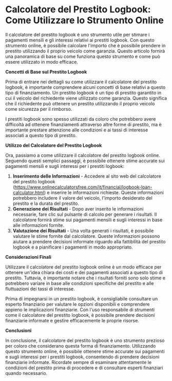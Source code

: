 Calcolatore del Prestito Logbook: Come Utilizzare lo Strumento Online
=====================================================================

Il calcolatore del prestito logbook è uno strumento utile per stimare i pagamenti mensili e gli interessi relativi ai prestiti logbook. Con questo strumento online, è possibile calcolare l'importo che è possibile prendere in prestito utilizzando il proprio veicolo come garanzia. Questo articolo fornirà una panoramica di base su come funziona questo strumento e come può essere utilizzato in modo efficace.

**Concetti di Base sul Prestito Logbook**

Prima di entrare nei dettagli su come utilizzare il calcolatore del prestito logbook, è importante comprendere alcuni concetti di base relativi a questo tipo di finanziamento. Un prestito logbook è un tipo di prestito garantito in cui il veicolo del richiedente viene utilizzato come garanzia. Questo significa che il richiedente può ottenere un prestito utilizzando il proprio veicolo come sicurezza per il rimborso.

I prestiti logbook sono spesso utilizzati da coloro che potrebbero avere difficoltà ad ottenere finanziamenti attraverso altre forme di prestito, ma è importante prestare attenzione alle condizioni e ai tassi di interesse associati a questo tipo di prestito.

**Utilizzo del Calcolatore del Prestito Logbook**

Ora, passiamo a come utilizzare il calcolatore del prestito logbook online. Seguendo questi semplici passaggi, è possibile ottenere stime accurate sui pagamenti mensili e sugli interessi per i prestiti logbook:

1. **Inserimento delle Informazioni** - Accedere al sito web del calcolatore del prestito logbook (<https://www.onlinecalculatorsfree.com/it/financial/logbook-loan-calculator.html>) e inserire le informazioni richieste. Queste informazioni potrebbero includere il valore del veicolo, l'importo desiderato del prestito e la durata del prestito.
2. **Generazione dei Risultati** - Dopo aver inserito le informazioni necessarie, fare clic sul pulsante di calcolo per generare i risultati. Il calcolatore fornirà stime sui pagamenti mensili e sugli interessi in base alle informazioni fornite.
3. **Valutazione dei Risultati** - Una volta generati i risultati, è possibile valutare le stime fornite dal calcolatore. Queste informazioni possono aiutare a prendere decisioni informate riguardo alla fattibilità del prestito logbook e a pianificare i pagamenti in modo appropriato.

**Considerazioni Finali**

Utilizzare il calcolatore del prestito logbook online è un modo efficace per ottenere un'idea chiara dei costi e dei pagamenti associati a questo tipo di prestito. Tuttavia, è importante notare che i risultati forniti sono solo stime e potrebbero variare in base alle condizioni specifiche del prestito e alle fluttuazioni dei tassi di interesse.

Prima di impegnarsi in un prestito logbook, è consigliabile consultare un esperto finanziario per valutare le opzioni disponibili e comprendere appieno le implicazioni finanziarie. Con l'uso responsabile di strumenti come il calcolatore del prestito logbook, è possibile prendere decisioni finanziarie informate e gestire efficacemente le proprie risorse.

**Conclusioni**

In conclusione, il calcolatore del prestito logbook è uno strumento prezioso per coloro che considerano questa forma di finanziamento. Utilizzando questo strumento online, è possibile ottenere stime accurate sui pagamenti e sugli interessi per i prestiti logbook, consentendo di prendere decisioni finanziarie informate. Ricordate sempre di esaminare attentamente le condizioni del prestito prima di procedere e di consultare esperti finanziari quando necessario.